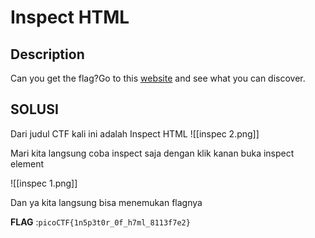 # Inspect HTML

## Description
Can you get the flag?Go to this [website](http://saturn.picoctf.net:56849/) and see what you can discover.

## SOLUSI

Dari judul CTF kali ini adalah Inspect HTML ![[inspec 2.png]]

Mari kita langsung coba inspect saja dengan klik kanan buka inspect element

![[inspec 1.png]]

Dan ya kita langsung bisa menemukan flagnya

**FLAG** :`picoCTF{1n5p3t0r_0f_h7ml_8113f7e2}`